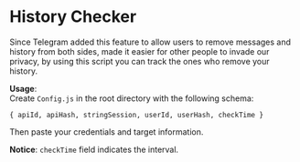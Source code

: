 # History Checker

Since Telegram added this feature to allow users to remove messages and history  from both sides, made it easier for other people to invade our privacy, by using this script you can track the ones who remove your history.

**Usage**:
<br/>
Create `Config.js` in the root directory with the following schema:

`{
apiId,
apiHash,
stringSession,
userId,
userHash,
checkTime
}`

Then paste your credentials and target information.

**Notice**: `checkTime` field indicates the interval.
